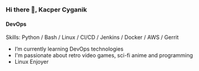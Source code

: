 ### Hi there 👋, Kacper Cyganik
#### DevOps

Skills: Python / Bash / Linux / CI/CD / Jenkins / Docker / AWS / Gerrit

- I’m currently learning DevOps technologies
- I'm passionate about retro video games, sci-fi anime and programming
- Linux Enjoyer
